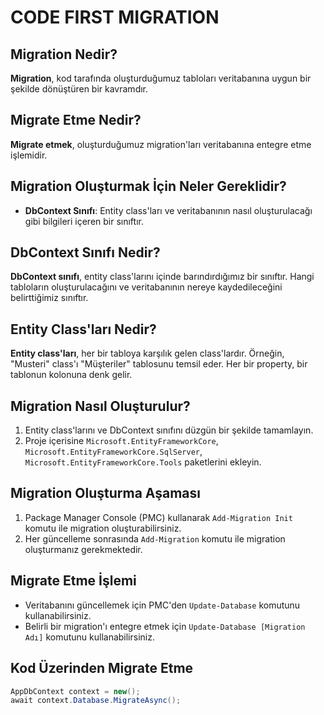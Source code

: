 # CODE FIRST MIGRATION

## Migration Nedir?

**Migration**, kod tarafında oluşturduğumuz tabloları veritabanına uygun bir şekilde dönüştüren bir kavramdır.

## Migrate Etme Nedir?

**Migrate etmek**, oluşturduğumuz migration'ları veritabanına entegre etme işlemidir.

## Migration Oluşturmak İçin Neler Gereklidir?

- **DbContext Sınıfı**: Entity class'ları ve veritabanının nasıl oluşturulacağı gibi bilgileri içeren bir sınıftır.

## DbContext Sınıfı Nedir?

**DbContext sınıfı**, entity class'larını içinde barındırdığımız bir sınıftır. Hangi tabloların oluşturulacağını ve veritabanının nereye kaydedileceğini belirttiğimiz sınıftır.

## Entity Class'ları Nedir?

**Entity class'ları**, her bir tabloya karşılık gelen class'lardır. Örneğin, "Musteri" class'ı "Müşteriler" tablosunu temsil eder. Her bir property, bir tablonun kolonuna denk gelir.

## Migration Nasıl Oluşturulur?

1. Entity class'larını ve DbContext sınıfını düzgün bir şekilde tamamlayın.
2. Proje içerisine `Microsoft.EntityFrameworkCore`, `Microsoft.EntityFrameworkCore.SqlServer`, `Microsoft.EntityFrameworkCore.Tools` paketlerini ekleyin.

## Migration Oluşturma Aşaması

1. Package Manager Console (PMC) kullanarak `Add-Migration Init` komutu ile migration oluşturabilirsiniz.
2. Her güncelleme sonrasında `Add-Migration` komutu ile migration oluşturmanız gerekmektedir.

## Migrate Etme İşlemi

- Veritabanını güncellemek için PMC'den `Update-Database` komutunu kullanabilirsiniz.
- Belirli bir migration'ı entegre etmek için `Update-Database [Migration Adı]` komutunu kullanabilirsiniz.

## Kod Üzerinden Migrate Etme

```csharp
AppDbContext context = new();
await context.Database.MigrateAsync();

